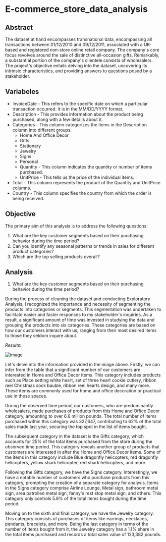 # E-commerce_store_data_analysis

## Abstract

The dataset at hand encompasses transnational data, encompassing all transactions between 01/12/2010 and 09/12/2011, associated with a UK-based and registered non-store online retail company. The company's core focus revolves around the sale of distinctive all-occasion gifts. Remarkably, a substantial portion of the company's clientele consists of wholesalers. The project's objective entails delving into the dataset, uncovering its intrinsic characteristics, and providing answers to questions posed by a stakeholder.

## Variabeles

- InvoiceDate - This refers to the specific date on which a particular transaction occurred. It is in the MM/DD/YYYY format.
- Description - This provides information about the product being purchased, along with a few details about it.
- Categories - This column categorizes the items in the Description column into different groups.
  - Home And Office Decor
  - Gifts
  - Stationary
  - Jewelry
  - Signs
  - Personal
  - Quantity - This column indicates the quantity or number of items purchased.
  - UnitPrice - This tells us the price of the individual items.
- Total - This column represents the product of the Quantity and UnitPrice columns. 
- Country - This column specifies the country from which the order is being received.

## Objective
The primary aim of this analysis is to address the following questions:
1. What are the key customer segments based on their purchasing behavior during the time period?
2. Can you identify any seasonal patterns or trends in sales for different product categories?
3. Which are the top selling products overall?

## Analysis
1. What are the key customer segments based on their purchasing behavior during the time period?

During the process of cleaning the dataset and conducting Exploratory Analysis, I recognized the importance and necessity of segmenting the products into categories or segments. This segmentation was undertaken to facilitate easier and faster responses to my stakeholder's inquiries. As a result, a significant amount of time was invested in studying the data and grouping the products into six categories. These categories are based on how our customers interact with us, ranging from their most desired items to those they seldom inquire about. 

*Results*: 

![image](https://github.com/LouisLiron/E-commerce_store_analysis/assets/124049051/fd74edc8-1429-4010-bc50-7f7a24971776)

Let's delve into the information provided in the image above. Firstly, we can infer from the table that a significant number of our customers are interested in Home and Office Decor items. This category includes products such as Place setting white heart, set of three heart cookie cutlery, ribbon reel Christmas sock bauble, ribbon reel hearts design, and many more. These items are commonly used for home and office decoration or practical use in these spaces.

During the observed time period, our customers, who are predominantly wholesalers, made purchases of products from this Home and Office Decor category, amounting to over 6.6 million pounds. The total number of items purchased within this category was 327,647, contributing to 62% of the total sales made last year, securing the top spot in the list of items bought.

The subsequent category in the dataset is the Gifts category, which accounts for 25% of the total items purchased from the store during the observed time period. This category reveals another group of products that customers are interested in after the Home and Office Decor items. Some of the items in this category include Blue dragonfly helicopters, red dragonfly helicopters, yellow shark helicopter, red shark helicopters, and more.

Following the Gifts category, we have the Signs category. Interestingly, we have a notable number of customers who purchase products from this category, prompting the creation of a separate category for analysis. Items in the Signs category comprise Airline Lounge, Metal sign, bathroom metal sign, area patrolled metal sign, fanny's rest stop metal sign, and others. This category only controls 5.9% of the total items bought during the time period.

Moving on to the sixth and final category, we have the Jewelry category. This category consists of purchases of items like earrings, necklaces, pendants, bracelets, and more. Being the last category in terms of the number of items bought from it, the Jewelry category has a 1.1% share in the total items purchased and records a total sales value of 123,382 pounds.
